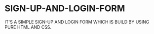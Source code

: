 # SIGN-UP-AND-LOGIN-FORM
IT'S A SIMPLE SIGN-UP AND LOGIN FORM WHICH IS BUILD BY USING PURE HTML AND CSS.
